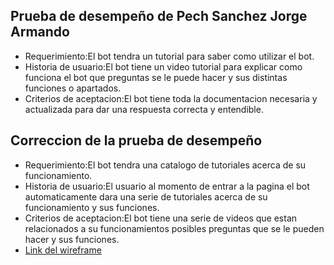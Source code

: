 ## Prueba de desempeño de Pech Sanchez Jorge Armando
- Requerimiento:El bot tendra un tutorial para saber como utilizar el bot.
- Historia de usuario:El bot tiene un video tutorial para explicar como funciona el bot que preguntas  se le puede hacer y sus distintas funciones o apartados. 
- Criterios de aceptacion:El bot tiene toda la documentacion necesaria y actualizada para dar una respuesta correcta y entendible.
  
## Correccion de la prueba de desempeño
- Requerimiento:El bot tendra una catalogo de tutoriales acerca de su funcionamiento.
- Historia de usuario:El usuario al momento de entrar a la pagina el bot automaticamente dara una serie de tutoriales acerca de su funcionamiento y sus funciones.
- Criterios de aceptacion:El bot tiene una serie de videos que estan relacionados a su funcionamientos posibles preguntas que se le pueden hacer y sus funciones.
- [Link del wireframe](https://www.figma.com/design/7InUFv2xVBipXkOe4PJbot/PD---2?node-id=0-1&node-type=canvas&t=hdQe8amqVMr7qoop-0)

